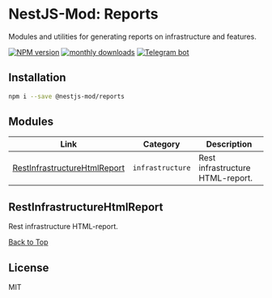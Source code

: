 # NestJS-Mod: Reports

Modules and utilities for generating reports on infrastructure and features.

[![NPM version][npm-image]][npm-url] [![monthly downloads][downloads-image]][downloads-url] [![Telegram bot][telegram-image]][telegram-url]

## Installation

```bash
npm i --save @nestjs-mod/reports
```

## Modules

| Link                                                          | Category         | Description                      |
| ------------------------------------------------------------- | ---------------- | -------------------------------- |
| [RestInfrastructureHtmlReport](#restinfrastructurehtmlreport) | `infrastructure` | Rest infrastructure HTML-report. |

## RestInfrastructureHtmlReport

Rest infrastructure HTML-report.

[Back to Top](#modules)

## License

MIT

[npm-image]: https://badgen.net/npm/v/@nestjs-mod/reports
[npm-url]: https://npmjs.org/package/@nestjs-mod/reports
[telegram-image]: https://img.shields.io/badge/bot-group-blue.svg?maxAge=2592000
[telegram-url]: https://t.me/nestjs_mod
[downloads-image]: https://badgen.net/npm/dm/@nestjs-mod/reports
[downloads-url]: https://npmjs.org/package/@nestjs-mod/reports
